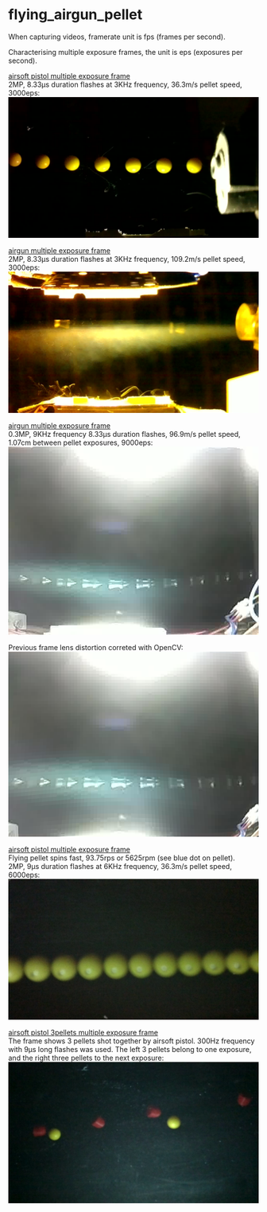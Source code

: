 # flying_airgun_pellet

When capturing videos, framerate unit is fps (frames per second).

Characterising multiple exposure frames, the unit is eps (exposures per second).
 
[airsoft pistol multiple exposure frame](https://github.com/Hermann-SW/Raspberry_v1_camera_global_external_shutter#user-content-bottom_led)  
2MP, 8.33&micro;s duration flashes at 3KHz frequency, 36.3m/s pellet speed, 3000eps:
![pellet3](../res/6mm.frame3946.jpg)

[airgun multiple exposure frame](https://github.com/Hermann-SW/Raspberry_v1_camera_global_external_shutter#user-content-bottom_plus_top_led)  
2MP, 8.33&micro;s duration flashes at 3KHz frequency, 109.2m/s pellet speed, 3000eps:
![pellet3](../res/airgun.1a.jpg)

[airgun multiple exposure frame](https://github.com/Hermann-SW/Raspberry_v1_camera_global_external_shutter#user-content-9000eps)  
0.3MP, 9KHz frequency 8.33&micro;s duration flashes, 96.9m/s pellet speed, 1.07cm between pellet exposures, 9000eps:
![pellet3](../res/pointed.pellet.frame0360.jpg)

Previous frame lens distortion correted with OpenCV:  
![pellet4](../res/pointed.pellet.frame0360_undistorted.jpg.png)

[airsoft pistol multiple exposure frame](https://www.raspberrypi.org/forums/viewtopic.php?f=43&t=241418&p=1531537#p1531537)  
Flying pellet spins fast, 93.75rps or 5625rpm (see blue dot on pellet).  
2MP, 9&micro;s duration flashes at 6KHz frequency, 36.3m/s pellet speed, 6000eps:  
![pellet3](../res/pellet.rotation.png)

[airsoft pistol 3pellets multiple exposure frame](https://www.raspberrypi.org/forums/viewtopic.php?f=43&t=253300&p=1547107#p1547107)  
The frame shows 3 pellets shot together by airsoft pistol. 300Hz frequency with 9µs long flashes was used. The left 3 pellets belong to one exposure, and the right three pellets to the next exposure:  
![3pellets](../res/good.0485.png)

